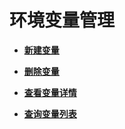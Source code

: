 # 环境变量管理<a name="apig-phapi-180713056"></a>

-   **[新建变量](新建变量-40.md)**  

-   **[删除变量](删除变量-41.md)**  

-   **[查看变量详情](查看变量详情-42.md)**  

-   **[查询变量列表](查询变量列表-43.md)**  


